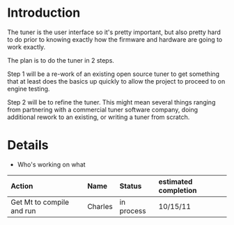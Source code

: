 # Introduction #

The tuner is the user interface so it's pretty important, but also pretty hard to do prior to knowing exactly how the firmware and hardware are going to work exactly.

The plan is to do the tuner in 2 steps.

Step 1 will be a re-work of an existing open source tuner to get something that at least does the basics up quickly to allow the project to proceed to on engine testing.


Step 2 will be to refine the tuner.  This might mean several things ranging from partnering with a commercial tuner software company, doing additional rework to an existing, or writing a tuner from scratch.

# Details #


  * Who's working on what

| Action  | Name | Status | estimated completion |
|:--------|:-----|:-------|:---------------------|
| Get Mt to compile and run | Charles | in process | 10/15/11             |